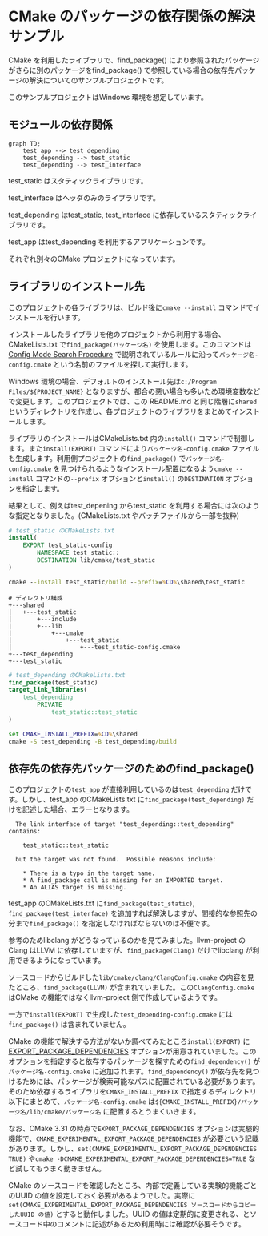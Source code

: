 # CMake のパッケージの依存関係の解決サンプル

CMake を利用したライブラリで、find_package() により参照されたパッケージがさらに別のパッケージをfind_package() で参照している場合の依存先パッケージの解決についてのサンプルプロジェクトです。

このサンプルプロジェクトはWindows 環境を想定しています。

## モジュールの依存関係

```mermaid
graph TD;
    test_app --> test_depending
    test_depending --> test_static
    test_depending --> test_interface
```

test_static はスタティックライブラリです。

test_interface はヘッダのみのライブラリです。

test_depending はtest_static, test_interface に依存しているスタティックライブラリです。

test_app はtest_depending を利用するアプリケーションです。

それぞれ別々のCMake プロジェクトになっています。

## ライブラリのインストール先

このプロジェクトの各ライブラリは、ビルド後に```cmake --install``` コマンドでインストールを行います。

インストールしたライブラリを他のプロジェクトから利用する場合、CMakeLists.txt で```find_package(パッケージ名)``` を使用します。このコマンドは[Config Mode Search Procedure](https://cmake.org/cmake/help/latest/command/find_package.html#config-mode-search-procedure) で説明されているルールに沿って```パッケージ名-config.cmake``` という名前のファイルを探して実行します。

Windows 環境の場合、デフォルトのインストール先は```c:/Program Files/${PROJECT_NAME}``` となりますが、都合の悪い場合も多いため環境変数などで変更します。このプロジェクトでは、この README.md と同じ階層に```shared``` というディレクトリを作成し、各プロジェクトのライブラリをまとめてインストールします。

ライブラリのインストールはCMakeLists.txt 内の```install()``` コマンドで制御します。また```install(EXPORT)``` コマンドにより```パッケージ名-config.cmake``` ファイルも生成します。利用側プロジェクトの```find_package()``` で```パッケージ名-config.cmake``` を見つけられるようなインストール配置になるよう```cmake --install``` コマンドの```--prefix``` オプションと```install()``` の```DESTINATION``` オプションを指定します。

結果として、例えばtest_depening からtest_static を利用する場合には次のような指定となりました。(CMakeLists.txt やバッチファイルから一部を抜粋)

```cmake
# test_static のCMakeLists.txt
install(
    EXPORT test_static-config
        NAMESPACE test_static::
        DESTINATION lib/cmake/test_static
)
```

```bat
cmake --install test_static/build --prefix=%CD%\shared\test_static
```

```
# ディレクトリ構成
+---shared
|   +---test_static
|       +---include
|       +---lib
|           +---cmake
|               +---test_static
|                   +---test_static-config.cmake
+---test_depending
+---test_static
```

```cmake
# test_depending のCMakeLists.txt
find_package(test_static)
target_link_libraries(
    test_depending
        PRIVATE
            test_static::test_static
)
```

```bat
set CMAKE_INSTALL_PREFIX=%CD%\shared
cmake -S test_depending -B test_depending/build
```

## 依存先の依存先パッケージのためのfind_package()

このプロジェクトの```test_app``` が直接利用しているのは```test_depending``` だけです。しかし、test_app のCMakeLists.txt に```find_package(test_depending)``` だけを記述した場合、エラーとなります。

```
  The link interface of target "test_depending::test_depending" contains:

    test_static::test_static

  but the target was not found.  Possible reasons include:

    * There is a typo in the target name.
    * A find_package call is missing for an IMPORTED target.
    * An ALIAS target is missing.
```

test_app のCMakeLists.txt に```find_package(test_static)```, ```find_package(test_interface)``` を追加すれば解決しますが、間接的な参照先の分まで```find_package()``` を指定しなければならないのは不便です。

参考のためlibclang がどうなっているのかを見てみました。llvm-project のClang はLLVM に依存していますが、```find_package(Clang)``` だけでlibclang が利用できるようになっています。

ソースコードからビルドした```lib/cmake/clang/ClangConfig.cmake``` の内容を見たところ、```find_package(LLVM)``` が含まれていました。この```ClangConfig.cmake``` はCMake の機能ではなくllvm-project 側で作成しているようです。

一方で```install(EXPORT)``` で生成した```test_depending-config.cmake``` には```find_package()``` は含まれていません。

CMake の機能で解決する方法がないか調べてみたところ```install(EXPORT)``` に[EXPORT_PACKAGE_DEPENDENCIES](https://cmake.org/cmake/help/v3.30/command/install.html#export) オプションが用意されていました。このオプションを指定すると依存するパッケージを探すための```find_dependency()``` が```パッケージ名-config.cmake``` に追加されます。```find_dependency()``` が依存先を見つけるためには、パッケージが検索可能なパスに配置されている必要があります。そのため依存するライブラリを```CMAKE_INSTALL_PREFIX``` で指定するディレクトリ以下にまとめて、```パッケージ名-config.cmake``` は```${CMAKE_INSTALL_PREFIX}/パッケージ名/lib/cmake/パッケージ名``` に配置するとうまくいきます。


なお、CMake 3.31 の時点で```EXPORT_PACKAGE_DEPENDENCIES``` オプションは実験的機能で、```CMAKE_EXPERIMENTAL_EXPORT_PACKAGE_DEPENDENCIES``` が必要という記載があります。しかし、```set(CMAKE_EXPERIMENTAL_EXPORT_PACKAGE_DEPENDENCIES TRUE)``` や```cmake -DCMAKE_EXPERIMENTAL_EXPORT_PACKAGE_DEPENDENCIES=TRUE``` など試してもうまく動きません。

CMake のソースコードを確認したところ、内部で定義している実験的機能ごとのUUID の値を設定しておく必要があるようでした。実際に```set(CMAKE_EXPERIMENTAL_EXPORT_PACKAGE_DEPENDENCIES ソースコードからコピーしたUUID の値)``` とすると動作しました。UUID の値は定期的に変更される、とソースコード中のコメントに記述があるため利用時には確認が必要そうです。